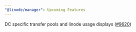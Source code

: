 ```yaml
---
"@linode/manager": Upcoming Features
---
```


DC specific transfer pools and linode usage displays ([#9620](https://github.com/linode/manager/pull/9620))
